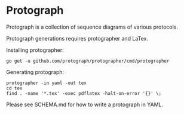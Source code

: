 # Protograph

Protograph is a collection of sequence diagrams of various protocols.

Protograph generations requires protographer and LaTex.

Installing protographer:
```
go get -u github.com/protograph/protographer/cmd/protographer
```

Generating protograph:
```
protographer -in yaml -out tex
cd tex
find . -name '*.tex' -exec pdflatex -halt-on-error '{}' \;
```

Please see SCHEMA.md for how to write a protograph in YAML.
